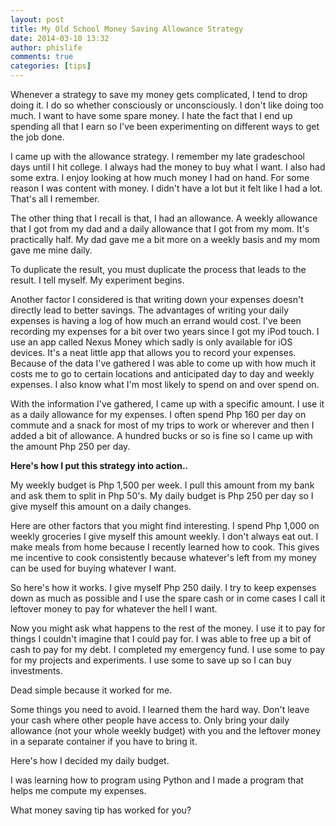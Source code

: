 ```yaml
---
layout: post
title: My Old School Money Saving Allowance Strategy
date: 2014-03-10 13:32
author: phislife
comments: true
categories: [tips]
---
```

Whenever a strategy to save my money gets complicated, I tend to drop doing it. I do so whether consciously or unconsciously. I don't like doing too much. I want to have some spare money. I hate the fact that I end up spending all that I earn so I've been experimenting on different ways to get the job done.

I came up with the allowance strategy. I remember my late gradeschool days until I hit college. I always had the money to buy what I want. I also had some extra. I enjoy looking at how much money I had on hand. For some reason I was content with money. I didn't have a lot but it felt like I had a lot. That's all I remember.

The other thing that I recall is that, I had an allowance. A weekly allowance that I got from my dad and a daily allowance that I got from my mom. It's practically half. My dad gave me a bit more on a weekly basis and my mom gave me mine daily.

To duplicate the result, you must duplicate the process that leads to the result. I tell myself. My experiment begins.

Another factor I considered is that writing down your expenses doesn't directly lead to better savings. The advantages of writing your daily expenses is having a log of how much an errand would cost. I've been recording my expenses for a bit over two years since I got my iPod touch. I use an app called Nexus Money which sadly is only available for iOS devices. It's a neat little app that allows you to record your expenses. Because of the data I've gathered I was able to come up with how much it costs me to go to certain locations and anticipated day to day and weekly expenses. I also know what I'm most likely to spend on and over spend on.

With the information I've gathered, I came up with a specific amount. I use it as a daily allowance for my expenses. I often spend Php 160 per day on commute and a snack for most of my trips to work or wherever and then I added a bit of allowance. A hundred bucks or so is fine so I came up with the amount Php 250 per day.

<strong>Here's how I put this strategy into action..</strong>

My weekly budget is Php 1,500 per week. I pull this amount from my bank and ask them to split in Php 50's.
My daily budget is Php 250 per day so I give myself this amount on a daily changes.

Here are other factors that you might find interesting.
I spend Php 1,000 on weekly groceries I give myself this amount weekly.
I don't always eat out. I make meals from home because I recently learned how to cook. This gives me incentive to cook consistently because whatever's left from my money can be used for buying whatever I want.

So here's how it works. I give myself Php 250 daily. I try to keep expenses down as much as possible and I use the spare cash or in come cases I call it leftover money to pay for whatever the hell I want.

Now you might ask what happens to the rest of the money. I use it to pay for things I couldn't imagine that I could pay for. I was able to free up a bit of cash to pay for my debt. I completed my emergency fund. I use some to pay for my projects and experiments. I use some to save up so I can buy investments.

Dead simple because it worked for me.

Some things you need to avoid. I learned them the hard way.
Don't leave your cash where other people have access to.
Only bring your daily allowance (not your whole weekly budget) with you and the leftover money in a separate container if you have to bring it.

Here's how I decided my daily budget.
<img alt="" src="http://philippineislandliving.com/wp-content/uploads/2013/12/my-expenses-true-story.png" />

I was learning how to program using Python and I made a program that helps me compute my expenses.

What money saving tip has worked for you?
